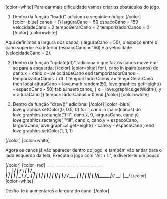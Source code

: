 [color=white]
Para dar mais dificuldade vamos criar os obstáculos do jogo.

1. Dentro da função "load()" adiciona o seguinte código:
[/color] [color=blue]
   canos = {}
   larguraCano = 50
   espacoCano = 150
   velocidadeCano = 2
   tempoGerarCano = 2
   temporizadorCanos = 0
[/color] [color=white]

Aqui definimos a largura dos canos, (larguraCano = 50), o espaço 
entre o cano superior e o inferior (espacoCano = 150) e a velocidade (velocidadeCano = 2).

2. Dentro da função "update(dt)", adiciona o que faz os canos moverem-se para a esquerda:
[/color] [color=blue]
   for i, cano in ipairs(canos) do
       cano.x = cano.x - velocidadeCano
   end
   temporizadorCanos = temporizadorCanos + dt
   if temporizadorCanos >= tempoGerarCano then
       local alturaCano = love.math.random(50, love.graphics.getHeight() - espacoCano - 50)
       table.insert(canos, { x = love.graphics.getWidth(), y = alturaCano })
       temporizadorCanos = 0
   end
[/color] [color=white]

3. Dentro da função "draw()" adiciona:
[/color] [color=blue]
   love.graphics.setColor(0, 0.5, 0)
   for i, cano in ipairs(canos) do
       love.graphics.rectangle("fill", cano.x, 0, larguraCano, cano.y)
       love.graphics.rectangle(
           "fill",
           cano.x,
           cano.y + espacoCano,
           larguraCano,
           love.graphics.getHeight() - cano.y - espacoCano
       )
   end
   love.graphics.setColor(1, 1, 1)

[/color] [color=white]

Agora os canos já vão aparecer dentro do jogo, e também vão andar para o lado 
esquerdo da tela, Executa o jogo com "Alt + L", e diverte-te um pouco.

[/color] [color=red]
     ____  _____ ____    _    _____ ___ ___  
    |  _ \| ____/ ___|  / \  |  ___|_ _/ _ \
    | | | |  _| \___ \ / _ \ | |_   | | | | |
    | |_| | |___ ___) / ___ \|  _|  | | |_| |
    |____/|_____|____/_/   \_\_|   |___\___/
[/color] [color=white]

Desfio-te a aumentares a largura do cano.
[/color] 